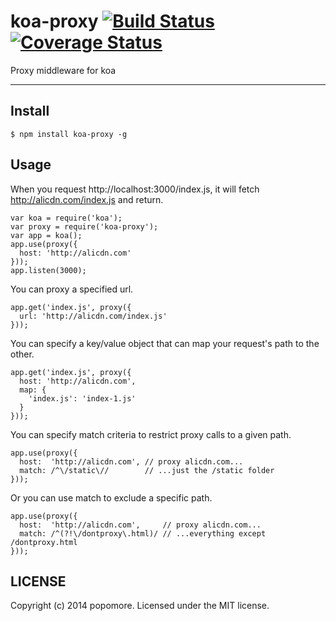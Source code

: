 # koa-proxy [![Build Status](https://travis-ci.org/popomore/koa-proxy.png?branch=master)](https://travis-ci.org/popomore/koa-proxy) [![Coverage Status](https://coveralls.io/repos/popomore/koa-proxy/badge.png?branch=master)](https://coveralls.io/r/popomore/koa-proxy?branch=master) 

Proxy middleware for koa

---

## Install

```
$ npm install koa-proxy -g
```

## Usage

When you request http://localhost:3000/index.js, it will fetch http://alicdn.com/index.js and return. 

```
var koa = require('koa');
var proxy = require('koa-proxy');
var app = koa();
app.use(proxy({
  host: 'http://alicdn.com'
}));
app.listen(3000);
```

You can proxy a specified url.

```
app.get('index.js', proxy({
  url: 'http://alicdn.com/index.js'
}));
```

You can specify a key/value object that can map your request's path to the other.

```
app.get('index.js', proxy({
  host: 'http://alicdn.com',
  map: {
    'index.js': 'index-1.js'
  }
}));
```

You can specify match criteria to restrict proxy calls to a given path.

```
app.use(proxy({
  host:  'http://alicdn.com', // proxy alicdn.com...
  match: /^\/static\//        // ...just the /static folder
}));
```

Or you can use match to exclude a specific path.

```
app.use(proxy({
  host:  'http://alicdn.com',     // proxy alicdn.com...
  match: /^(?!\/dontproxy\.html)/ // ...everything except /dontproxy.html
}));
```

## LICENSE

Copyright (c) 2014 popomore. Licensed under the MIT license.
